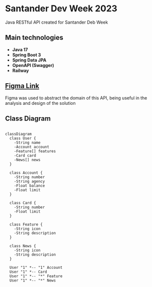 # Santander Dev Week 2023

Java RESTful API created for Santander Deb Week

## Main technologies
  - **Java 17**
  - **Spring Boot 3**
  - **Spring Data JPA**
  - **OpenAPI (Swagger)**
  - **Railway**

## [Figma Link](https://www.figma.com/file/0ZsjwjsYlYd3timxqMWlbj/SANTANDER---Projeto-Web%2FMobile?type=design&node-id=1421%3A432&mode=design&t=6dPQuerScEQH0zAn-1)

Figma was used to abstract the domain of this API, being useful in the analysis and design of the solution

## Class Diagram

```mermaid

classDiagram
  class User {
    -String name
    -Account account
    -Feature[] features
    -Card card
    -News[] news
  }

  class Account {
    -String number
    -String agency
    -Float balance
    -Float limit
  }

  class Card {
    -String number
    -Float limit
  }

  class Feature {
    -String icon
    -String description
  }

  class News {
    -String icon
    -String description
  }

  User "1" *-- "1" Account
  User "1" *-- Card
  User "1" *-- "*" Feature
  User "1" *-- "*" News


```
